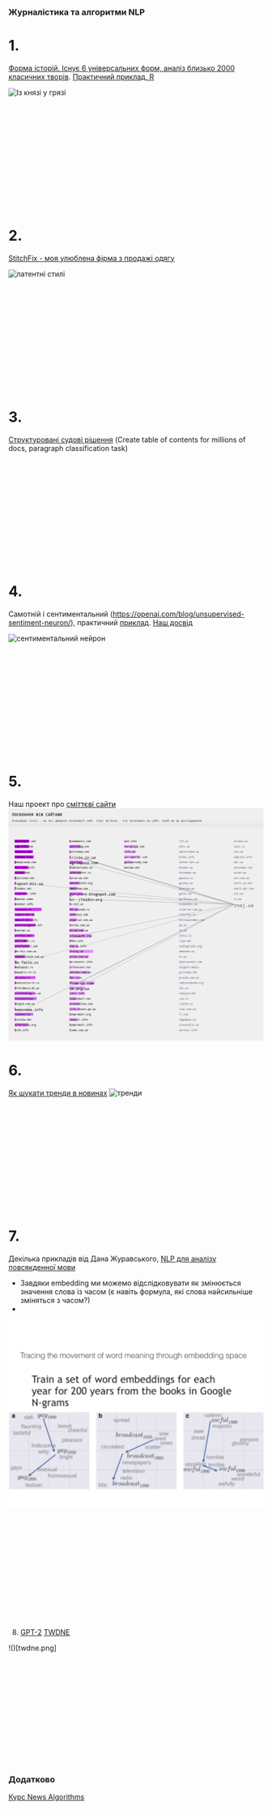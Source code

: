 ### Журналістика та алгоритми NLP



# 1.  
[Форма історій. Існує 6 універсальних форм, аналіз близько 2000 класичних творів](http://www.bbc.com/culture/story/20180525-every-story-in-the-world-has-one-of-these-six-basic-plots). [Практичний приклад, R](https://juliasilge.com/blog/you-must-allow-me/)

![Із князі у грязі](http://ichef.bbci.co.uk/wwfeatures/wm/live/1600_900/images/live/p0/68/67/p06867yw.jpg)


<br><br><br><br><br><br><br><br><br><br><br><br>

# 2.

[StitchFix - моя улюблена фірма з продажі одягу](https://multithreaded.stitchfix.com/blog/)

![латентні стилі](https://multithreaded.stitchfix.com/assets/posts/2018-06-28-latent-style/matrixfactorization.png)


<br><br><br><br><br><br><br><br><br><br><br><br>

# 3. 

[Структуровані судові рішення](https://blog.doctrine.fr/structuring-legal-documents-with-deep-learning/)
(Create table of contents for millions of docs, paragraph classification task)


<br><br><br><br><br><br><br><br><br><br><br><br>



# 4.

Самотній і сентиментальний (https://openai.com/blog/unsupervised-sentiment-neuron/), практичний [приклад](https://rakeshchada.github.io/Sentiment-Neuron.html). [Наш досвід](https://nadiarom.github.io/state_per_word/) 

![сентиментальний нейрон](https://openai.com/content/images/2017/04/image03-1.png)

<br><br><br><br><br><br><br><br><br><br><br><br>


# 5.

Наш проект про [сміттєві сайти](http://texty.org.ua/d/2018/mnews/)
![picture](bad_news.png)




# 6. 
[Як шукати тренди в новинах](https://www.tjpalanca.com/2017/03/facebook-news-topic-modeling.html) 
![тренди](https://www.tjpalanca.com/figures/20170309-news-landscape-map.png)


<br><br><br><br><br><br><br><br><br><br><br><br>

# 7. 
Декілька прикладів від Дана Журавського, [NLP для аналізу повсякденної мови](https://vimeo.com/193477678) 
 - Завдяки embedding ми можемо відслідковувати як змінюється значення слова із часом (є навіть формула, які слова найсильніше зміняться з часом?)
 - 

![еволюція](juraffski_word_meaning.png)

<br><br><br><br><br><br><br><br><br><br><br><br>


8. [GPT-2](https://openai.com/blog/better-language-models/) 
[TWDNE](https://www.gwern.net/TWDNE)


!()[twdne.png]





<br><br><br><br><br><br><br><br><br><br><br><br>




### Додатково
[Курс News Algorithms](https://journalismcourses.org/resource/alg0119.html) 



